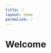 ```yaml
---
title: /
layout: home
permalink: /
---
```


# Welcome
<div id="text"></div>
<script>
  document.getElementById("text").innerHTML = "Text added by JavaScript code";
</script>
